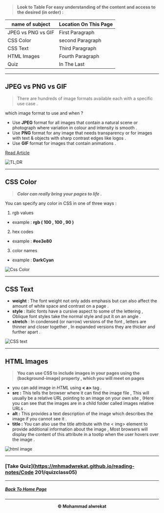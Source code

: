 > **Look to Table For easy understanding of the content and access to the desired (in order) :**

|name of subject      | Location On This Page|
|---------------------|---------------------|
|JPEG vs PNG vs GIF|First Paragraph|
|CSS Color |second Paragraph|
|CSS Text|Third Paragraph|
|HTML Images|Fourth Paragraph|
|Quiz|In The Last|

---
## JPEG vs PNG vs GIF
> There are hundreds of image formats available each with a specific use case .

which image format to use and when ?


* Use **JPEG** format for all images that contain a natural scene or photograph where variation in colour and intensity is smooth .
* Use **PNG** format for any image that needs transparency or for images with text & objects with sharp contrast edges like logos .
* Use **GIF** format for images that contain animations .

[Read Article](https://blog.imagekit.io/jpeg-vs-png-vs-gif-which-image-format-to-use-and-when-c8913ae3e01d)

![TL;DR](https://www.sir-apfelot.de/wp-content/uploads/2019/12/tl-dr-too-long-didnt-read.jpg)

---
## CSS Color
> ***Color can really bring your pages to life .***

You can specify any color in CSS in one of three ways :

1. rgb values
 - example : **rgb ( 100 , 100 , 90 )** 
2. hex codes
 - example : **#ee3e80**
3. color names
 - example : **DarkCyan**

![Css Color](https://media.gcflearnfree.org/content/5edf979c7c1a6721602e919f_06_09_2020/colors.jpg)

---
## CSS Text
* **weight** : The font weight not only adds emphasis but can also affect the amount of white space and contrast on a page .
* **style** : Italic fonts have a cursive aspect to some of the lettering , Oblique font styles take the normal style and put it on an angle .
* **stretch** : In condensed (or narrow) versions of the font , letters are thinner and closer together , In expanded versions they are thicker and further apart .

![CSS text](https://i.ytimg.com/vi/0ltdZ8CrqG8/maxresdefault.jpg)

---
## HTML Images
> **You can use CSS to include images in your pages using the (background-image) property , which you will meet on pages**

- you can add image in *HTML* using **< a>** tag .
- **src :** This tells the browser where it can find the image file , This will usually be a relative URL pointing to an image on your own site , (Here you can see that the images are in a child folder called images relative URLs .
- **alt :** This provides a text description of the image which describes the image if you cannot see it .
- **title :** You can also use the title attribute with the < img> element to provide additional information about the image , Most browsers will display the content of this attribute in a tootip when the user hovers over the image .

![html image](https://d2h0cx97tjks2p.cloudfront.net/blogs/wp-content/uploads/sites/2/2020/07/html-images-df.jpg)

---
### [Take Quiz](https://mhmadwrekat.github.io/reading-notes/Code 201/quizclass05)

---
##### [Back To Home Page](https://mhmadwrekat.github.io/reading-notes)


---
<b>
<p align="center">
© Mohammad alwrekat
</p>